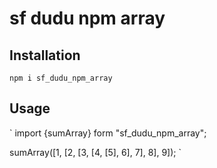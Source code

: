 # sf dudu npm array

## Installation 

`npm i sf_dudu_npm_array`

## Usage 

`
import {sumArray} form "sf_dudu_npm_array";

sumArray([1, [2, [3, [4, [5], 6], 7], 8], 9]);
`